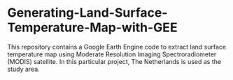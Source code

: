 # Generating-Land-Surface-Temperature-Map-with-GEE
This repository contains a Google Earth Engine code to extract land surface temperature map using Moderate Resolution Imaging Spectroradiometer (MODIS) satellite. In this particular project, The Netherlands is used as the study area.
